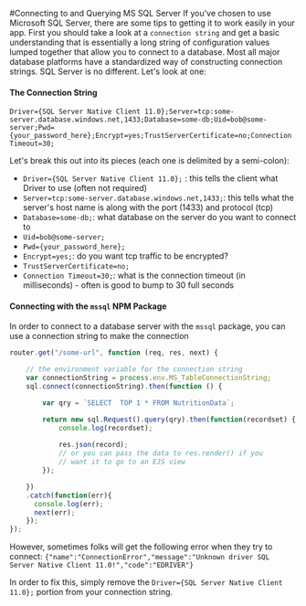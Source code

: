 #Connecting to and Querying MS SQL Server
If you've chosen to use Microsoft SQL Server, there are some tips to getting it to work easily in your app. First you should take a look at a `connection string` and get a basic understanding that is essentially a long string of configuration values lumped together that allow you to connect to a database. Most all major database platforms have a standardized way of constructing connection strings. SQL Server is no different. Let's look at one: 

#### The Connection String
`Driver={SQL Server Native Client 11.0};Server=tcp:some-server.database.windows.net,1433;Database=some-db;Uid=bob@some-server;Pwd={your_password_here};Encrypt=yes;TrustServerCertificate=no;Connection Timeout=30;`

Let's break this out into its pieces (each one is delimited by a semi-colon): 
- `Driver={SQL Server Native Client 11.0};` : this tells the client what Driver to use (often not required)
- `Server=tcp:some-server.database.windows.net,1433;`: this tells what the server's host name is along with the port (1433) and protocol (tcp)
- `Database=some-db;`: what database on the server do you want to connect to
- `Uid=bob@some-server;`
- `Pwd={your_password_here};`
- `Encrypt=yes;`: do you want tcp traffic to be encrypted?
- `TrustServerCertificate=no;`
- `Connection Timeout=30;`: what is the connection timeout (in milliseconds) - often is good to bump to 30 full seconds

#### Connecting with the `mssql` NPM Package
In order to connect to a database server with the `mssql` package, you can use a connection string to make the connection

```javascript
router.get("/some-url", function (req, res, next) {

    // the environment variable for the connection string
    var connectionString = process.env.MS_TableConnectionString; 
    sql.connect(connectionString).then(function () {

        var qry = `SELECT  TOP 1 * FROM NutritionData`;

        return new sql.Request().query(qry).then(function(recordset) {
            console.log(recordset);
            
            res.json(record);
            // or you can pass the data to res.render() if you 
            // want it to go to an EJS view
        });

    })
    .catch(function(err){
      console.log(err);
      next(err);  
    });
});
```
However, sometimes folks will get the following error when they try to connect: 
`{"name":"ConnectionError","message":"Unknown driver SQL Server Native Client 11.0!","code":"EDRIVER"}`

In order to fix this, simply remove the `Driver={SQL Server Native Client 11.0};` portion from your connection string.

